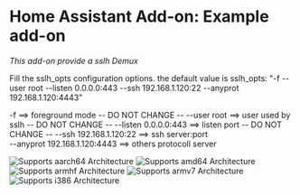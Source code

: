 # Home Assistant Add-on: Example add-on

_This add-on provide a sslh Demux_

Fill the sslh_opts configuration options.
the default value is
sslh_opts: "-f --user root --listen 0.0.0.0:443 --ssh 192.168.1.120:22 --anyprot 192.168.1.120:4443"

-f                               ==> foreground mode     -- DO NOT CHANGE -- 
--user root                      ==> user used by sslh   -- DO NOT CHANGE -- 
--listen 0.0.0.0:443             ==> listen port         -- DO NOT CHANGE -- 
--ssh 192.168.1.120:22           ==> ssh server:port     
--anyprot 192.168.1.120:4443     ==> others protocoll server

![Supports aarch64 Architecture][aarch64-shield]
![Supports amd64 Architecture][amd64-shield]
![Supports armhf Architecture][armhf-shield]
![Supports armv7 Architecture][armv7-shield]
![Supports i386 Architecture][i386-shield]

[aarch64-shield]: https://img.shields.io/badge/aarch64-yes-green.svg
[amd64-shield]: https://img.shields.io/badge/amd64-yes-green.svg
[armhf-shield]: https://img.shields.io/badge/armhf-yes-green.svg
[armv7-shield]: https://img.shields.io/badge/armv7-yes-green.svg
[i386-shield]: https://img.shields.io/badge/i386-yes-green.svg
